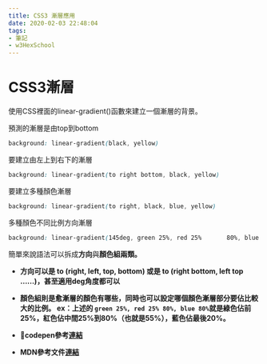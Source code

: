 ```yaml
---
title: CSS3 漸層應用
date: 2020-02-03 22:48:04
tags:
- 筆記
- w3HexSchool
---
```


# CSS3漸層

使用CSS裡面的linear-gradient()函數來建立一個漸層的背景。

預測的漸層是由top到bottom
``` CSS
background: linear-gradient(black, yellow)
```

要建立由左上到右下的漸層
``` CSS
background: linear-gradient(to right bottom, black, yellow)
```

要建立多種顏色漸層
``` CSS
background: linear-gradient(to right, black, blue, yellow)
```

多種顏色不同比例方向漸層
``` CSS
background: linear-gradient(145deg, green 25%, red 25%       80%, blue 80%)
```

簡單來說語法可以拆成<b>方向</b>與<b>顏色組<b>兩類。
* 方向可以是 to (right, left, top, bottom) 或是 to (right bottom, left top ......)，甚至適用deg角度都可以
* 顏色組則是愈漸層的顏色有哪些，同時也可以設定哪個顏色漸層部分要佔比較大的比例。 ex：上述的 ``` green 25%, red 25% 80%, blue 80% ```就是綠色佔前25%，紅色佔中間25%到80%（也就是55%），藍色佔最後20%。

* codepen參考[連結](https://codepen.io/dasre/pen/YzPmRGW)
* MDN參考文件[連結](https://developer.mozilla.org/en-US/docs/Web/CSS/linear-gradient)


